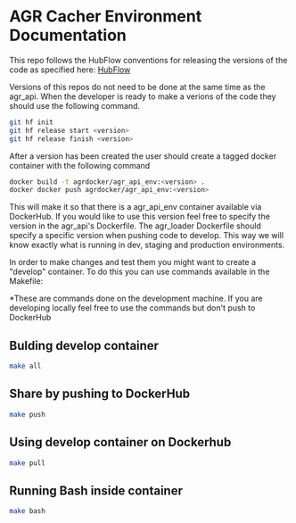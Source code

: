# AGR Cacher Environment Documentation

This repo follows the HubFlow conventions for releasing the versions of the code as specified here: [HubFlow](https://datasift.github.io/gitflow/)

Versions of this repos do not need to be done at the same time as the agr_api. When the developer is ready to make a verions of the code they should use the following command.

```bash
git hf init
git hf release start <version>
git hf release finish <version>
```

After a version has been created the user should create a tagged docker container with the following command

```bash
docker build -t agrdocker/agr_api_env:<version> .
docker docker push agrdocker/agr_api_env:<version>
```
This will make it so that there is a agr_api_env container available via DockerHub. If you would like to use this version feel free to specify the version in the agr_api's Dockerfile. The agr_loader Dockerfile should specify a specific version when pushing code to develop. This way we will know exactly what is running in dev, staging and production environments.  

In order to make changes and test them you might want to create a "develop" container. To do this you can use commands available in the Makefile:

*These are commands done on the development machine. If you are developing locally feel free to use the commands but don't push to DockerHub

## Bulding develop container
```bash
make all
```
## Share by pushing to DockerHub
```bash
make push
```

## Using develop container on Dockerhub
```bash
make pull
```

## Running Bash inside container
```bash
make bash
```



